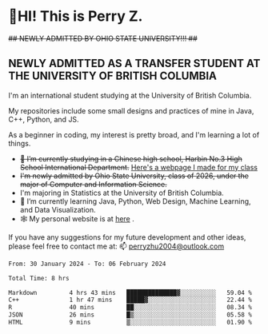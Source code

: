 # 🌄HI! This is Perry Z. <br> #
<s>## NEWLY ADMITTED BY OHIO STATE UNIVERSITY!!! ##</s>
## NEWLY ADMITTED AS A TRANSFER STUDENT AT THE UNIVERSITY OF BRITISH COLUMBIA ##
I'm an international student studying at the University of British Columbia. <br>

My repositories include some small designs and practices of mine in Java, C++, Python, and JS. <br>

As a beginner in coding, my interest is pretty broad, and I'm learning a lot of things. <br>
- <s>🔭 I’m currently studying in a Chinese high school, Harbin No.3 High School International Department.</s> [Here's a webpage I made for my class](https://perry2004.github.io/weirdos/)
- <s> I'm newly admitted by Ohio State University, class of 2026, under the major of Computer and Information Science. </s>
- I'm majoring in Statistics at the University of British Columbia. 
- 🌱 I’m currently learning Java, Python, Web Design, Machine Learning, and Data Visualization. 
- 🕸️ My personal website is at <a href="https://zhu-yp.cn">here</a> .  

If you have any suggestions for my future development and other ideas, please feel free to contact me at: 📫 [perryzhu2004@outlook.com](mailto:perryzhu2004@outlook.com)

<!--START_SECTION:waka-->

```txt
From: 30 January 2024 - To: 06 February 2024

Total Time: 8 hrs

Markdown         4 hrs 43 mins   ██████████████▓░░░░░░░░░░   59.04 %
C++              1 hr 47 mins    █████▓░░░░░░░░░░░░░░░░░░░   22.44 %
R                40 mins         ██░░░░░░░░░░░░░░░░░░░░░░░   08.34 %
JSON             26 mins         █▒░░░░░░░░░░░░░░░░░░░░░░░   05.58 %
HTML             9 mins          ▒░░░░░░░░░░░░░░░░░░░░░░░░   01.90 %
```

<!--END_SECTION:waka-->
